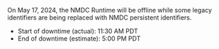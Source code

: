 On May 17, 2024, the NMDC Runtime will be offline while some legacy identifiers are being replaced with NMDC persistent identifiers.

- Start of downtime (actual): 11:30 AM PDT
- End of downtime (estimate): 5:00 PM PDT
